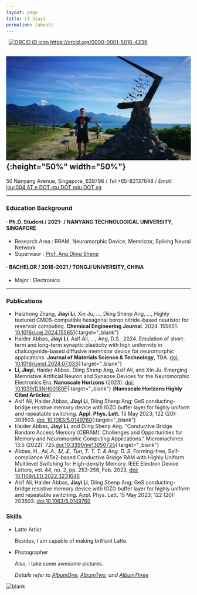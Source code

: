 ```yaml
---
layout: page
title: LI Jiayi
permalink: /about/
---
```


<a
id="cy-effective-orcid-url"
class="underline"
  href="https://orcid.org/0000-0001-5016-4239"
  target="orcid.widget"
  rel="me noopener noreferrer"
  style="vertical-align: top">
  <img
    src="https://orcid.org/sites/default/files/images/orcid_16x16.png"
    style="width: 1em; margin-inline-start: 0.5em"
    alt="ORCID iD icon"/>
  https://orcid.org/0000-0001-5016-4239
</a>
## ![jiayi_pic](/assets/img/jiayi_pic.jpg){:height="50%" width="50%"}

50 Nanyang Avenue, Singapore, 639798 / *Tel*:+65-82137648 / *Email*: [jiayi004 AT e DOT ntu DOT edu DOT sg]( )

---

<!-- ![Education_Background](/static/posts/About_Edu_BG.svg) -->

### Education Background

####    · Ph.D. Student / 2021- / NANYANG TECHNOLOGICAL UNIVERSITY, SINGAPORE

- Research Area : RRAM, Neuromorphic Device, Memristor, Spiking Neural Network
- Supervisor    : [Prof. Ang Diing Shenp](https://ndl-ntu.github.io/)

####    · BACHELOR / 2016-2021 / TONGJI UNIVERSITY, CHINA

- Major  : Electronics


<!-- - Minor  : German
- GPA    : 87/100 -->

<!-- ####    · LANGUAGE PROFICIENCY

- TOEFL  : 102 [2020.8]
- German : B2 -->

---

### Publications
- Haizhong Zhang,  **Jiayi Li**, Xin Ju, ..., Diing Shenp Ang, ..., Highly textured CMOS-compatible hexagonal boron nitride-based neuristor for reservoir computing. **Chemical Engineering Journal**. 2024. 155651. [10.1016/j.cej.2024.155651](https://doi.org/10.1016/j.cej.2024.155651){:target="_blank"}
<span class="__dimensions_badge_embed__" data-doi="10.1016/j.cej.2024.155651" data-style="small_rectangle" data-hide-zero-citations="true"></span><script async src="https://badge.dimensions.ai/badge.js" charset="utf-8"></script>
- Haider Abbas, **Jiayi Li**, Asif Ali, ..., Ang, D.S., 2024. Emulation of short-term and long-term synaptic plasticity with high uniformity in chalcogenide-based diffusive memristor device for neuromorphic applications. **Journal of Materials Science & Technology**, TBA. [doi: 10.1016/j.jmst.2024.07.033](https://doi.org/10.1016/j.jmst.2024.07.033){:target="_blank"}
<span class="__dimensions_badge_embed__" data-doi="10.1016/j.jmst.2024.07.033" data-style="small_rectangle" data-hide-zero-citations="true"></span><script async src="https://badge.dimensions.ai/badge.js" charset="utf-8"></script>
- **Li, Jiayi**, Haider Abbas, Diing Shenp Ang, Asif Ali, and Xin Ju. Emerging Memristive Artificial Neuron and Synapse Devices for the Neuromorphic Electronics Era. **Nanoscale Horizons** (2023). [doi: 10.1039/D3NH00180F](https://doi.org/10.1039/D3NH00180F){:target="_blank"} (**Nanoscale Horizons Highly Cited Articles**)
<span class="__dimensions_badge_embed__" data-doi="10.1039/D3NH00180F" data-style="small_rectangle"></span><script async src="https://badge.dimensions.ai/badge.js" charset="utf-8"></script>
- Asif Ali, Haider Abbas, **Jiayi Li**, Diing Shenp Ang; GeS conducting-bridge resistive memory device with IGZO buffer layer for highly uniform and repeatable switching. **Appl. Phys. Lett.** 15 May 2023; 122 (20): 203503. [doi: 10.1063/5.0149760](https://doi.org/10.1063/5.0149760){:target="_blank"}
<span class="__dimensions_badge_embed__" data-doi="10.1063/5.0149760" data-style="small_rectangle"></span><script async src="https://badge.dimensions.ai/badge.js" charset="utf-8"></script>
- Haider Abbas, **Jiayi Li**, and Diing Shenp Ang. "Conductive Bridge Random Access Memory (CBRAM): Challenges and Opportunities for Memory and Neuromorphic Computing Applications." Micromachines 13.5 (2022): 725.[doi:10.3390/mi13050725](https://www.mdpi.com/2072-666X/13/5/725){:target="_blank"}
<span class="__dimensions_badge_embed__" data-doi="10.3390/mi13050725" data-style="small_rectangle"></span><script async src="https://badge.dimensions.ai/badge.js" charset="utf-8"></script>
- Abbas, H.*, Ali, A., **Li, J.**, Tun, T. T. T. & Ang, D. S.* Forming-free, Self-compliance WTe2-based Conductive Bridge RAM with Highly Uniform Multilevel Switching for High-density Memory. IEEE Electron Device Letters, vol. 44, no. 2, pp. 253-256, Feb. 2023, [doi: 10.1109/LED.2022.3231646](https://doi.org/10.1109/LED.2022.3231646)
<span class="__dimensions_badge_embed__" data-doi="10.1109/LED.2022.3231646" data-style="small_rectangle"></span><script async src="https://badge.dimensions.ai/badge.js" charset="utf-8"></script>
- Asif Ali, Haider Abbas, **Jiayi Li**, Diing Shenp Ang; GeS conducting-bridge resistive memory device with IGZO buffer layer for highly uniform and repeatable switching. Appl. Phys. Lett. 15 May 2023; 122 (20): 203503. [doi:10.1063/5.0149760](https://doi.org/10.1063/5.0149760)
<span class="__dimensions_badge_embed__" data-doi="10.1063/5.0149760" data-style="small_rectangle"></span><script async src="https://badge.dimensions.ai/badge.js" charset="utf-8"></script>

<!-- ![Achievements](/static/posts/About_Achievements.svg)

#### SCHOLARSHIP

- 2nd Prize of Tongji Scholarship of Excellence [2018.10]
- Honor as Excellent Exchange Student of Tongji University [2019.7]

#### FUNDING

- Mapping Robot Based on Visual SLAM, leading researcher, National University Student Innovation and Entrepreneurship Training Program [2018.4 - 2019.4]

#### HONOR&PRIZE

- 2nd Prize for National College Smart Car Competition (East China) [2019.7]
- 2nd Prize for National College Integrated Circuits Design Competition (East China) [2019.7]
- 1st Honor for National University Student Innovation and Entrepreneurship Training Program in Tongji University [2019.12]
- 2nd Prize for National College Integrated Circuits Design Competition (National) [2020.8]
- 2nd Prize for “Xiaoqingbei” Circuit Design Competition in Tongji University [2018.5]

*Details refer to [projects](https://shieldjy.github.io/projects/)*

---
![Lab](/static/posts/About_Labex.svg)

#### Organic Ferroelectric Material Lab

- Supervisor: Prof. Jun, Li, Prof. Ouyang, Wei
- Research Area: Organic Ferroelectric materials, mainly P(VDF-TrFE).
- Publications:[Done little work but not listed as a contributor] Wu, Qiang, et al. "A feasible heterostructure of P (VDF-TrFE)/semiconductor for a stable multi-state memory." Organic Electronics 77 (2020): 105491.

#### Tongji Smart Car Lab

- Supervisor: Dr. Zhiming, Zhang
- Research Area: Circuit Design
- Publications:[Not yet Published] Li, Weibo, et al. "Computer based automatic measure experiment of integrated operational amplifier comprehensive parameters"

--- -->

<!-- ![Skills](/static/posts/About_Skills.svg) -->

<!-- * EMBEDDED SYSTEM DEVELOPMENT

  - Fluent in C programming for embedded systems, including STM32F1/4 and NXP K60 series.

* ANALOG & DIGITAL (Integrated) CIRCUIT DESIGN

  - Fluent in simulation with NI Mutisim14
  - Fluent in circuit layout design with DXP Altium Designer
  - Fluent in FPGA development with VIVADO
  - Simulation with ModelSim -->

### Skills

* Latte Artist

    Besides, I am capable of making brilliant Latte.

* Photographer

    Also, I take some awesome pictures.

    *Details refer to [AlbumOne](https://shieldjy.github.io/nonsense/photo_album_1.html), [AlbumTwo](https://shieldjy.github.io/nonsense/photo_album_2.html), and [AlbumThree](https://shieldjy.github.io/nonsense/photo_album_3.html)*

![blank](/assets/img/placeholder.png)
